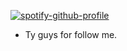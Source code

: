 [![spotify-github-profile](https://spotify-github-profile.kittinanx.com/api/view?uid=31vxguksohebpneejvv5h4o3bijq&cover_image=true&theme=natemoo-re&show_offline=true&background_color=26507e&interchange=false&profanity=false&bar_color=9cc4c1&bar_color_cover=true)](https://github.com/kittinan/spotify-github-profile)



- Ty guys for follow me.
